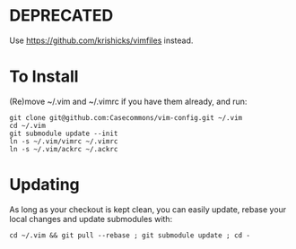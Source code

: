 # DEPRECATED
Use https://github.com/krishicks/vimfiles instead.

# To Install

(Re)move ~/.vim and ~/.vimrc if you have them already, and run:

    git clone git@github.com:Casecommons/vim-config.git ~/.vim
    cd ~/.vim
    git submodule update --init
    ln -s ~/.vim/vimrc ~/.vimrc
    ln -s ~/.vim/ackrc ~/.ackrc

# Updating

As long as your checkout is kept clean, you can easily update, rebase your local changes and update submodules with:

    cd ~/.vim && git pull --rebase ; git submodule update ; cd -
